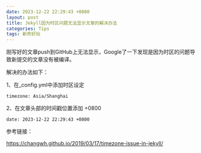 ```yaml
---
date: 2023-12-22 22:29:43 +0800
layout: post
title: Jekyll因为时区问题无法显示文章的解决办法
categories: Tips
tags: 新奇好玩
---
```


刚写好的文章push到GitHub上无法显示，Google了一下发现是因为时区的问题导致新提交的文章没有被编译。

解决的办法如下：

1、在_config.yml中添加时区设定

```
timezone: Asia/Shanghai
```

2、在文章头部的时间戳位置添加 +0800

```
date: 2023-12-22 22:29:43 +0800
```

参考链接：

<https://changwh.github.io/2019/03/17/timezone-issue-in-jekyll/>